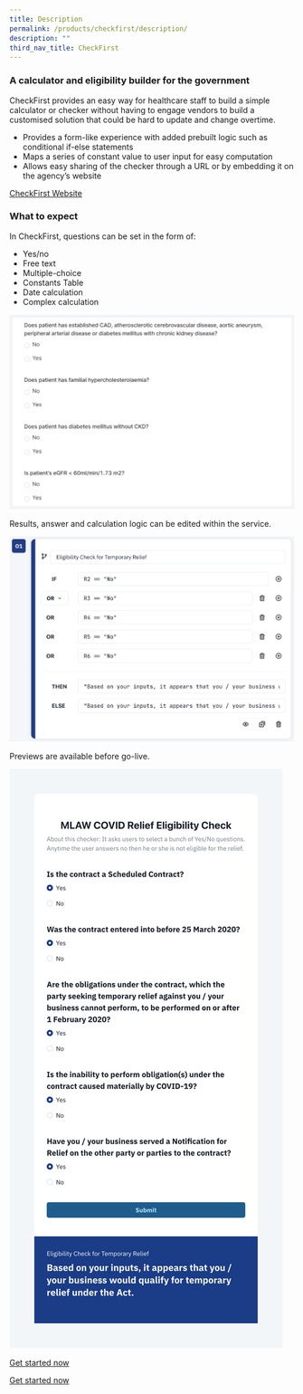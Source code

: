```yaml
---
title: Description
permalink: /products/checkfirst/description/
description: ""
third_nav_title: CheckFirst
---
```

### **A calculator and eligibility builder for the government**

CheckFirst provides an easy way for healthcare staff to build a simple calculator or checker without having to engage vendors to build a customised solution that could be hard to update and change overtime.

*   Provides a form-like experience with added prebuilt logic such as conditional if-else statements
*   Maps a series of constant value to user input for easy computation
*   Allows easy sharing of the checker through a URL or by embedding it on the agency’s website

[CheckFirst Website](https://www.checkfirst.gov.sg/)

### **What to expect**

In CheckFirst, questions can be set in the form of:
* Yes/no 
* Free text
* Multiple-choice  
* Constants Table
* Date calculation
* Complex calculation

![](/images/Asset%201@5.png)

Results, answer and calculation logic can be edited within the service.

![](/images/Yes_No%20step%203.png)

Previews are available before go-live.

![](/images/Yes_No%20Eligible%20result.png)

[Get started now](https://staging.d2p0smzkoz0iqs.amplifyapp.com/products/CheckFirst/get-started/)

[Get started now](https://staging.d2p0smzkoz0iqs.amplifyapp.com/products/CheckFirst/get-started/)